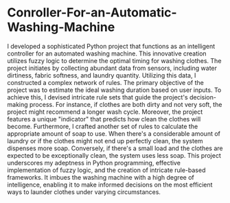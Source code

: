 # Conroller-For-an-Automatic-Washing-Machine
I developed a sophisticated Python project that functions as an intelligent controller for an automated washing machine. This innovative creation utilizes fuzzy logic to determine the optimal timing for washing clothes. The project initiates by collecting abundant data from sensors, including water dirtiness, fabric softness, and laundry quantity. Utilizing this data, I constructed a complex network of rules.
The primary objective of the project was to estimate the ideal washing duration based on user inputs. To achieve this, I devised intricate rule sets that guide the project's decision-making process. For instance, if clothes are both dirty and not very soft, the project might recommend a longer wash cycle. Moreover, the project features a unique "indicator" that predicts how clean the clothes will become.
Furthermore, I crafted another set of rules to calculate the appropriate amount of soap to use. When there's a considerable amount of laundry or if the clothes might not end up perfectly clean, the system dispenses more soap. Conversely, if there's a small load and the clothes are expected to be exceptionally clean, the system uses less soap. This project underscores my adeptness in Python programming, effective implementation of fuzzy logic, and the creation of intricate rule-based frameworks. It imbues the washing machine with a high degree of intelligence, enabling it to make informed decisions on the most efficient ways to launder clothes under varying circumstances.
